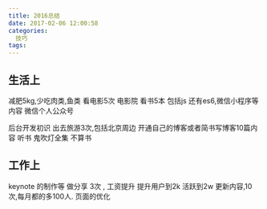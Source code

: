 ```yaml
---
title: 2016总结
date: 2017-02-06 12:00:58
categories: 
  技巧
tags:
---
```


## 生活上

减肥5kg,少吃肉类,鱼类
看电影5次 电影院
看书5本 包括js 还有es6,微信小程序等内容
微信个人公众号
<!-- more -->
后台开发初识
出去旅游3次,包括北京周边
开通自己的博客或者简书写博客10篇内容
听书 鬼吹灯全集 不算书

## 工作上

keynote 的制作等
做分享 3次 ,
工资提升
提升用户到2k 活跃到2w 更新内容,10次,每月都的多100人.
页面的优化